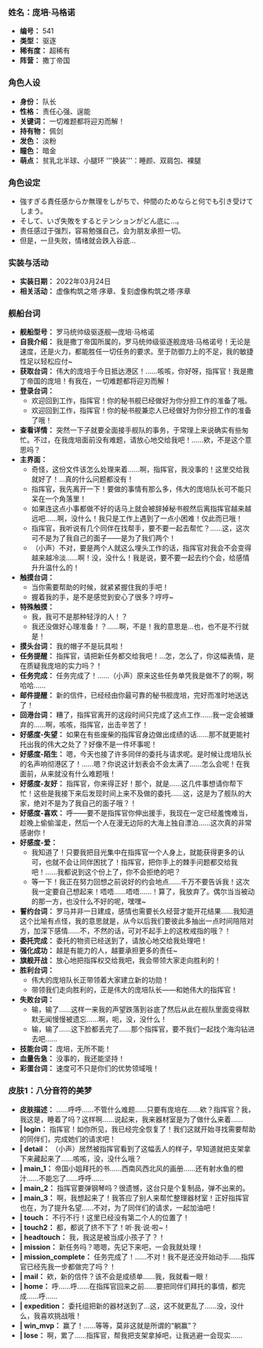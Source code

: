 ### 姓名：庞培·马格诺
* **编号：** 541
* **类型：** 驱逐
* **稀有度：** 超稀有
* **阵营：** 撒丁帝国


### 角色人设
* **身份：** 队长
* **性格：** 责任心强、逞能
* **关键词：** 一切难题都将迎刃而解！
* **持有物：** 佩剑
* **发色：** 淡粉
* **瞳色：** 暗金
* **萌点：** 贫乳北半球、小腿环
'''换装'''：睡颜、双肩包、裸腿


### 角色设定
* 強すぎる責任感からか無理をしがちで、仲間のためならと何でも引き受けてしまう。
* そして、いざ失敗をするとテンションがどん底に…。
* 责任感过于强烈，容易勉强自己，会为朋友承担一切。
* 但是，一旦失败，情绪就会跌入谷底…


### 实装与活动
* **实装日期：** 2022年03月24日
* **相关活动：** 虚像构筑之塔·序章、复刻虚像构筑之塔·序章


### 舰船台词
* **舰船型号：** 罗马统帅级驱逐舰—庞培·马格诺
* **自我介绍：** 我是撒丁帝国所属的，罗马统帅级驱逐舰庞培·马格诺号！无论是速度，还是火力，都能胜任一切任务的要求。至于防御力上的不足，我的敏捷性足以轻松应付~
* **获取台词：** 伟大的庞培于今日抵达港区！……咳咳，你好呀，指挥官！我是撒丁帝国的庞培！有我在，一切难题都将迎刃而解！
* **登录台词：**
  * 欢迎回到工作，指挥官！你的秘书舰已经做好为你分担工作的准备了哦。
  * 欢迎回到工作，指挥官！你的秘书舰兼恋人已经做好为你分担工作的准备了哦！
* **查看详情：** 突然一下子就要全面接手舰队的事务，于常理上来说确实有些匆忙。不过，在我庞培面前没有难题，请放心地交给我吧！……欸，不是这个意思吗？
* **主界面：**
  * 奇怪，这份文件该怎么处理来着……啊，指挥官，我没事的！这里交给我就好了！…真的什么问题都没有！
  * 指挥官，我先离开一下！要做的事情有那么多，伟大的庞培队长可不能只呆在一个角落里！
  * 如果连这点小事都做不好的话马上就会被辞掉秘书舰然后离指挥官越来越远吧……啊，没什么！我只是工作上遇到了一点小困难！仅此而已哦！
  * 指挥官，我听说有几个同伴在找帮手，要不要一起去帮忙？……这，这次可不是为了我自己的面子——是为了我们两个！
  * （小声）不对，要是两个人就这么埋头工作的话，指挥官对我会不会变得越来越冷淡……啊！没，没什么！我是说，要不要一起去约个会，给感情升升温什么的！
* **触摸台词：**
  * 当你需要帮助的时候，就紧紧握住我的手吧！
  * 握着我的手，是不是感觉到安心了很多？哼哼~
* **特殊触摸：**
  * 我，我可不是那种轻浮的人！？
  * 我还没做好心理准备！？……啊，不是！我的意思是…也，也不是不行就是！
* **摸头台词：** 我的帽子不是玩具啦！
* **任务提醒：** 指挥官，请把新任务都交给我吧！…怎，怎么了，你这幅表情，是在质疑我庞培的实力吗？！
* **任务完成：** 任务完成了！……（小声）原来这些任务单凭我是做不了的啊，啊哈哈……
* **邮件提醒：** 新的信件，已经经由你最可靠的秘书舰庞培，完好而准时地送达了！
* **回港台词：** 糟了，指挥官离开的这段时间只完成了这点工作……我一定会被嫌弃的……啊，咳咳，指挥官，出击辛苦了！
* **好感度-失望：** 如果在有些废柴的指挥官身边做出成绩的话……那不就更能衬托出我的伟大之处了？好像不是一件坏事呢！
* **好感度-陌生：** 嗯，今天也接了许多同伴的委托与请求呢。是时候让庞培队长的名声响彻港区了！……嗯？你说这计划表会不会太满了……怎么会呢！在我面前，从来就没有什么难题哦！
* **好感度-友好：** 指挥官，你来得正好！那个，就是……这几件事想请你帮下忙！这些是我接下来后发现时间上来不及做的委托……这，这是为了舰队的大家，绝对不是为了我自己的面子哦？！
* **好感度-喜欢：** 呼——要不是指挥官你伸出援手，我现在一定已经羞愧难当，趁晚上偷偷溜走，然后一个人在漫无边际的大海上独自漂泊……这次真的非常感谢你！
* **好感度-爱：**
  * 我知道了！只要我把目光集中在指挥官一个人身上，就能获得更多的认可，也就不会让同伴困扰了！指挥官，把你手上的棘手问题都交给我吧！……我都说到这个份上了，你不会拒绝的吧？
  * 等一下！我正在努力回想之前说好的约会地点……千万不要告诉我！这次我一定要自己想起来！唔唔……唔唔……！算了，我放弃了。偶尔当当被动的那一方，也没什么不好的呢，嘿嘿~
* **誓约台词：** 罗马并非一日建成，感情也需要长久经营才能开花结果……我知道这个比喻有点怪，我的意思就是，从今以后我们要彼此多抽出一点时间陪陪对方，加深下感情……不，不然的话，可对不起手上的这枚戒指的哦？！
* **委托完成：** 委托的物资已经送到了，请放心地交给我处理吧！
* **强化成功：** 越是有能力的人，越要承担更多的责任~
* **旗舰开战：** 放心地把指挥权交给我吧，我会带领大家走向胜利的！
* **胜利台词：**
  * 伟大的庞培队长正带领着大家建立新的功勋！
  * 带领我们走向胜利的，正是伟大的庞培队长——和她伟大的指挥官！
* **失败台词：**
  * 输，输了……这样一来我的声望跌落到谷底了然后从此在舰队里面变得默默无闻慢慢被遗忘……啊，呃，没，没什么！
  * 输，输了……这下脸都丢完了……那个指挥官，要不我们一起找个海沟钻进去吧……
* **技能台词：** 庞培，无所不能！
* **血量告急：** 没事的，我还能坚持！
* **彩蛋台词：** 速度可不只是你们的优势领域哦！


### 皮肤1：八分音符的美梦
* **皮肤描述：** ……呼呼……不管什么难题……只要有庞培在……欸？指挥官？我，我这是，睡着了吗？这样啊……说起来，我来器材室是为了做什么来着……
* **| login：** 指挥官！如你所见，我已经完全恢复了！我们这就开始寻找需要帮助的同伴们，完成她们的请求吧！
* **| detail：** （小声）居然被指挥官看到了这幅丢人的样子，早知道就把支架拿下来藏起来了……咳咳，没，没什么哦？
* **| main_1：** 帝国小姐拜托的书……西南风西北风的画册……还有射水鱼的橙汁……不能忘了……呼呼……
* **| main_2：** 指挥官要弹钢琴吗？很遗憾，这台只是个复制品，弹不出来的。
* **| main_3：** 啊，我想起来了！我答应了别人来帮忙整理器材室！正好指挥官也在，为了提升名望……不对，为了同伴们的请求，一起加油吧！
* **| touch：** 不行不行！这里已经没有第二个人的位置了！
* **| touch2：** 都，都说了挤不下了！听·我·说·啦~！
* **| headtouch：** 我，我这是被当成小孩子了？！
* **| mission：** 新任务吗？嗯嗯，先记下来吧，一会我就处理！
* **| mission_complete：** 任务完成了！……不对！我不是还没开始动手……指挥官已经先我一步都做完了吗？！
* **| mail：** 欸，新的信件？该不会是成绩单……我，我就看一眼！
* **| home：** 呼……呼……在指挥官回来之前……要把同伴们拜托的事情，都完成……呼……
* **| expedition：** 委托组把新的器材送到了…这，这不就更乱了……没，没什么，我喜欢挑战哦！
* **| win_mvp：** 赢了！……等等，莫非这就是所谓的“躺赢”？
* **| lose：** 啊，累了……指挥官，帮我把支架拿掉吧，让我逃避一会现实……
